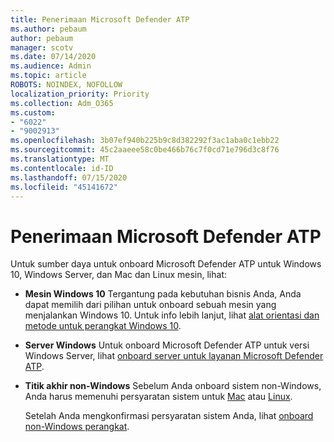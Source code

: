 ```yaml
---
title: Penerimaan Microsoft Defender ATP
ms.author: pebaum
author: pebaum
manager: scotv
ms.date: 07/14/2020
ms.audience: Admin
ms.topic: article
ROBOTS: NOINDEX, NOFOLLOW
localization_priority: Priority
ms.collection: Adm_O365
ms.custom:
- "6022"
- "9002913"
ms.openlocfilehash: 3b07ef940b225b9c8d382292f3ac1aba0c1ebb22
ms.sourcegitcommit: 45c2aaeee58c0be466b76c7f0cd71e796d3c8f76
ms.translationtype: MT
ms.contentlocale: id-ID
ms.lasthandoff: 07/15/2020
ms.locfileid: "45141672"
---
```

# <a name="onboarding-microsoft-defender-atp"></a>Penerimaan Microsoft Defender ATP

Untuk sumber daya untuk onboard Microsoft Defender ATP untuk Windows 10, Windows Server, dan Mac dan Linux mesin, lihat: 

- **Mesin Windows 10** Tergantung pada kebutuhan bisnis Anda, Anda dapat memilih dari pilihan untuk onboard sebuah mesin yang menjalankan Windows 10. Untuk info lebih lanjut, lihat [alat orientasi dan metode untuk perangkat Windows 10](https://docs.microsoft.com/windows/security/threat-protection/microsoft-defender-atp/configure-endpoints). 

- **Server Windows** Untuk onboard Microsoft Defender ATP untuk versi Windows Server, lihat [onboard server untuk layanan Microsoft Defender ATP](https://docs.microsoft.com/windows/security/threat-protection/microsoft-defender-atp/configure-server-endpoints).

- **Titik akhir non-Windows**  Sebelum Anda onboard sistem non-Windows, Anda harus memenuhi persyaratan sistem untuk [Mac](https://docs.microsoft.com/windows/security/threat-protection/microsoft-defender-atp/microsoft-defender-atp-mac#system-requirements) atau [Linux](https://docs.microsoft.com/windows/security/threat-protection/microsoft-defender-atp/microsoft-defender-atp-linux#system-requirements).

    Setelah Anda mengkonfirmasi persyaratan sistem Anda, lihat [onboard non-Windows perangkat](https://docs.microsoft.com/windows/security/threat-protection/microsoft-defender-atp/configure-endpoints-non-windows#onboarding-non-windows-machines).
